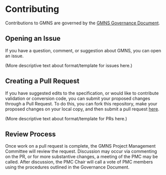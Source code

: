 # Contributing
Contributions to GMNS are governed by the [GMNS Governance Document](https://docs.google.com/document/d/1W-GJ-kqEQ64SH9bfgS9f8sznXW6IMQAc7lZPDhYee78/edit).

## Opening an Issue
If you have a question, comment, or suggestion about GMNS, you can open an issue. 

(More descriptive text about format/template for issues here.)

## Creating a Pull Request
If you have suggested edits to the specification, or would like to contribute validation or conversion code, you can submit your proposed changes through a Pull Request. To do this, you can fork this repository, make your proposed changes on your local copy, and then submit a pull request [here](https://github.com/zephyr-data-specs/GMNS/compare).

(More descriptive text about format/template for PRs here.)

## Review Process
Once work on a pull request is complete, the GMNS Project Management Committee will review the request. Discussion may occur via commenting on the PR, or for more substantive changes, a meeting of the PMC may be called. After discussion, the PMC Chair will call a vote of PMC members using the procedures outlined in the Governance Document.
